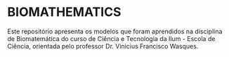 # BIOMATHEMATICS
Este repositório apresenta os modelos que foram aprendidos na disciplina de Biomatemática do curso de Ciência e Tecnologia da Ilum - Escola de Ciência, orientada pelo professor Dr. Vinicius Francisco Wasques.

